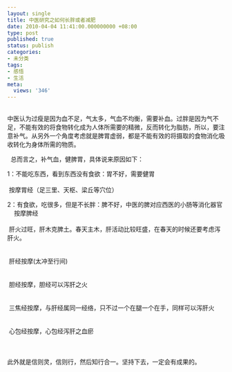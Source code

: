 ```yaml
---
layout: single
title: 中医研究之如何长胖或者减肥
date: 2010-04-04 11:41:00.000000000 +08:00
type: post
published: true
status: publish
categories:
- 未分类
tags:
- 感悟
- 生活
meta:
  views: '346'
---
```

<p>   <br />
中医认为过瘦是因为血不足，气太多，气血不均衡，需要补血。过胖是因为气不足，不能有效的将食物转化成为人体所需要的精微，反而转化为脂肪，所以，要注意补气。从另外一个角度考虑就是脾胃虚弱，都是不能有效的将摄取的食物消化吸收转化为身体所需的物质。</p>
<p>  总而言之，补气血，健脾胃，具体说来原因如下：</p>
<p>1：不能吃东西，看到东西没有食欲：胃不好，需要健胃<br />
  <br />
 按摩胃经（足三里、天枢、梁丘等穴位）</p>
<p>2：有食欲，吃很多，但是不长胖：脾不好，中医的脾对应西医的小肠等消化器官<br />
    按摩脾经<br />
  <br />
 肝火过旺，肝木克脾土。春天主木，肝活动比较旺盛，在春天的时候还要考虑泻肝火。<br />
  <br />
   <br />
 肝经按摩(太冲至行间)<br />
  <br />
   <br />
 胆经按摩，胆经可以泻肝之火<br />
  <br />
   <br />
 三焦经按摩，与肝经属同一经络，只不过一个在腿一个在手，同样可以泻肝火<br />
  <br />
   <br />
 心包经按摩，心包经泻肝之血瘀<br />
  <br />
   <br />
 <br />
此外就是信则灵，信则行，然后知行合一。坚持下去，一定会有成果的。</p>
<p></p>
